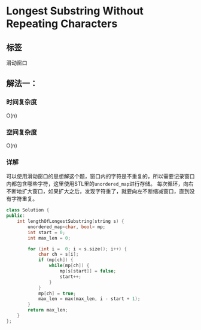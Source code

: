 # Longest Substring Without Repeating Characters

## 标签
滑动窗口

## 解法一：

### 时间复杂度
O(n)

### 空间复杂度
O(n)

### 详解
可以使用滑动窗口的思想解这个题，窗口内的字符是不重复的，所以需要记录窗口内都包含哪些字符，这里使用STL里的`unordered_map`进行存储。
每次循环，向右不断地扩大窗口，如果扩大之后，发现字符重了，就要向左不断缩减窗口，直到没有字符重复。

```c++
class Solution {
public:
    int lengthOfLongestSubstring(string s) {
        unordered_map<char, bool> mp;
        int start = 0;
        int max_len = 0;

        for (int i =  0; i < s.size(); i++) {
            char ch = s[i];
            if (mp[ch]) {
                while(mp[ch]) {
                    mp[s[start]] = false;
                    start++;
                }
            }
            mp[ch] = true;
            max_len = max(max_len, i - start + 1);
        }
        return max_len;
    }
};
```

